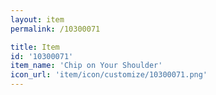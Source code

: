 ```yaml
---
layout: item
permalink: /10300071

title: Item
id: '10300071'
item_name: 'Chip on Your Shoulder'
icon_url: 'item/icon/customize/10300071.png'
---
```

